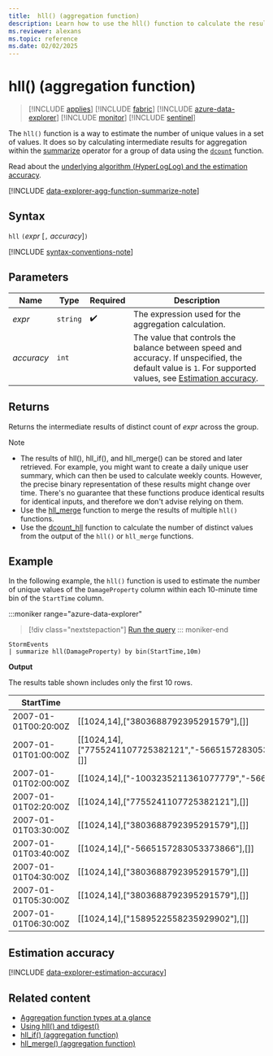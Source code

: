 ```yaml
---
title:  hll() (aggregation function)
description: Learn how to use the hll() function to calculate the results of the dcount() function.
ms.reviewer: alexans
ms.topic: reference
ms.date: 02/02/2025
---
```

# hll() (aggregation function)

> [!INCLUDE [applies](../includes/applies-to-version/applies.md)] [!INCLUDE [fabric](../includes/applies-to-version/fabric.md)] [!INCLUDE [azure-data-explorer](../includes/applies-to-version/azure-data-explorer.md)] [!INCLUDE [monitor](../includes/applies-to-version/monitor.md)] [!INCLUDE [sentinel](../includes/applies-to-version/sentinel.md)]

The `hll()` function is a way to estimate the number of unique values in a set of values. It does so by calculating intermediate results for aggregation within the [summarize](summarize-operator.md) operator for a group of data using the [`dcount`](dcount-aggregation-function.md) function.

Read about the [underlying algorithm (*H*yper*L*og*L*og) and the estimation accuracy](#estimation-accuracy).

[!INCLUDE [data-explorer-agg-function-summarize-note](../includes/agg-function-summarize-note.md)]

## Syntax

`hll` `(`*expr* [`,` *accuracy*]`)`

[!INCLUDE [syntax-conventions-note](../includes/syntax-conventions-note.md)]

## Parameters

| Name | Type | Required | Description |
|--|--|--|--|
| *expr* | `string` |  :heavy_check_mark: | The expression used for the aggregation calculation. |
| *accuracy* | `int` |   | The value that controls the balance between speed and accuracy. If unspecified, the default value is `1`. For supported values, see [Estimation accuracy](#estimation-accuracy). |

## Returns

Returns the intermediate results of distinct count of *expr* across the group.

> [!NOTE]
> - The results of hll(), hll_if(), and hll_merge() can be stored and later retrieved. For example, you might want to create a daily unique user summary, which can then be used to calculate weekly counts.
> However, the precise binary representation of these results might change over time. There's no guarantee that these functions produce identical results for identical inputs, and therefore we don't advise relying on them.
> - Use the [hll_merge](hll-merge-function.md) function to merge the results of multiple `hll()` functions.
> - Use the [dcount_hll](dcount-hll-function.md) function to calculate the number of distinct values from the output of the `hll()` or `hll_merge` functions.

## Example

In the following example, the `hll()` function is used to estimate the number of unique values of the `DamageProperty` column within each 10-minute time bin of the `StartTime` column.

:::moniker range="azure-data-explorer"
> [!div class="nextstepaction"]
> <a href="https://dataexplorer.azure.com/clusters/help/databases/Samples?query=H4sIAAAAAAAAAwsuyS/KdS1LzSsp5qpRKC7NzU0syqxKVcjIydFwScxNTE8NKMovSC0qqdRUSKpUSMrM0wguSSwqCcnMTdUxNMjVBACCSG7CQQAAAA==" target="_blank">Run the query</a>
::: moniker-end

```kusto
StormEvents
| summarize hll(DamageProperty) by bin(StartTime,10m)
```

**Output**

The results table shown includes only the first 10 rows.

| StartTime | hll_DamageProperty |
|--|--|
| 2007-01-01T00:20:00Z | [[1024,14],["3803688792395291579"],[]] |
| 2007-01-01T01:00:00Z | [[1024,14],["7755241107725382121","-5665157283053373866","3803688792395291579","-1003235211361077779"],[]] |
| 2007-01-01T02:00:00Z | [[1024,14],["-1003235211361077779","-5665157283053373866","7755241107725382121"],[]] |
| 2007-01-01T02:20:00Z  | [[1024,14],["7755241107725382121"],[]] |
| 2007-01-01T03:30:00Z  | [[1024,14],["3803688792395291579"],[]] |
| 2007-01-01T03:40:00Z | [[1024,14],["-5665157283053373866"],[]] |
| 2007-01-01T04:30:00Z | [[1024,14],["3803688792395291579"],[]] |
| 2007-01-01T05:30:00Z | [[1024,14],["3803688792395291579"],[]] |
| 2007-01-01T06:30:00Z | [[1024,14],["1589522558235929902"],[]] |

## Estimation accuracy

[!INCLUDE [data-explorer-estimation-accuracy](../includes/estimation-accuracy.md)]

## Related content

* [Aggregation function types at a glance](aggregation-functions.md)
* [Using hll() and tdigest()](using-hll-tdigest.md)
* [hll_if() (aggregation function)](hll-if-aggregation-function.md)
* [hll_merge() (aggregation function)](hll-merge-aggregation-function.md)